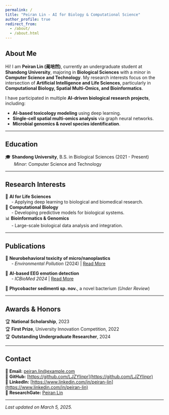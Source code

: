 ```yaml
---
permalink: /
title: "Peiran Lin - AI for Biology & Computational Science"
author_profile: true
redirect_from: 
  - /about/
  - /about.html
---
```


## About Me  
Hi! I am **Peiran Lin (蔺培然)**, currently an undergraduate student at **Shandong University**, majoring in **Biological Sciences** with a minor in **Computer Science and Technology**. My research interests focus on the intersection of **Artificial Intelligence and Life Sciences**, particularly in **Computational Biology, Spatial Multi-Omics, and Bioinformatics**.

I have participated in multiple **AI-driven biological research projects**, including:
- **AI-based toxicology modeling** using deep learning.
- **Single-cell spatial multi-omics analysis** via graph neural networks.
- **Microbial genomics & novel species identification**.

<hr>

## Education  
🎓 **Shandong University**, B.S. in Biological Sciences (2021 - Present)  
&nbsp;&nbsp;&nbsp;&nbsp;&nbsp;&nbsp; *Minor:* Computer Science and Technology  

<hr>

## Research Interests  
🔬 **AI for Life Sciences**  
&nbsp;&nbsp;&nbsp;&nbsp; - Applying deep learning to biological and biomedical research.  
🧬 **Computational Biology**  
&nbsp;&nbsp;&nbsp;&nbsp; - Developing predictive models for biological systems.  
📊 **Bioinformatics & Genomics**  
&nbsp;&nbsp;&nbsp;&nbsp; - Large-scale biological data analysis and integration.  

<hr>

## Publications  
📄 **Neurobehavioral toxicity of micro/nanoplastics**  
&nbsp;&nbsp;&nbsp;&nbsp; - *Environmental Pollution* (2024) | [Read More](https://www.sciencedirect.com/science/article/abs/pii/S0269749124010480)  

📄 **AI-based EEG emotion detection**  
&nbsp;&nbsp;&nbsp;&nbsp; - *ICBioMed 2024* | [Read More](https://www.spiedigitallibrary.org/conference-proceedings-of-spie/12924/3013169/Building-a-virtual-psychological-counselor/10.1117/12.3013169.short)  

📄 **Phycobacter sedimenti sp. nov.**, a novel bacterium (*Under Review*)  

<hr>

## Awards & Honors  
🏆 **National Scholarship**, 2023  
🏆 **First Prize**, University Innovation Competition, 2022  
🏆 **Outstanding Undergraduate Researcher**, 2024  

<hr>

## Contact  
📧 **Email:** [peiran.lin@example.com](mailto:peiran.lin@example.com)  
🔗 **GitHub:** [https://github.com/LJZYlinpr](https://github.com/LJZYlinpr)  
🔗 **LinkedIn:** [https://www.linkedin.com/in/peiran-lin](https://www.linkedin.com/in/peiran-lin)  
🔗 **ResearchGate:** [Peiran Lin](https://www.researchgate.net/profile/Peiran-Lin-2)  

---

*Last updated on March 5, 2025.*
